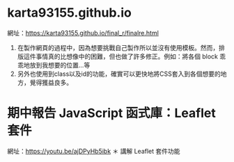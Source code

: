 # karta93155.github.io
網址：https://karta93155.github.io/final_r/finalre.html

1. 在製作網頁的過程中，因為想要挑戰自己製作所以並沒有使用模板。然而，排版這件事情真的比想像中的困難，但也做了許多修正。例如：將各個 block 乖乖地放到我想要的位置...等
2. 另外也使用到class以及id的功能，確實可以更快地將CSS套入到各個想要的地方，覺得獲益良多。

# 期中報告 JavaScript 函式庫：Leaflet 套件
網址：https://youtu.be/ajDPyHb5ibk
＊ 講解 Leaflet 套件功能
